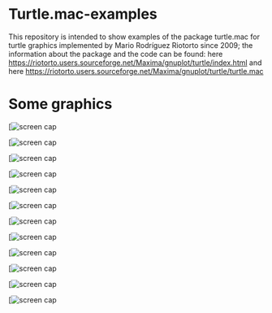# Turtle.mac-examples
This repository is intended to show examples of the package turtle.mac for turtle graphics implemented by Mario Rodríguez Riotorto since 2009;
the information about the package and the code can be found: here https://riotorto.users.sourceforge.net/Maxima/gnuplot/turtle/index.html
and here https://riotorto.users.sourceforge.net/Maxima/gnuplot/turtle/turtle.mac

# Some graphics
[![screen cap](https://github.com/Observatorio-de-Matematica/Turtle.mac-examples/blob/main/32_segments.png)

[![screen cap](https://github.com/Observatorio-de-Matematica/Turtle.mac-examples/blob/main/Board.png)

[![screen cap](https://github.com/Observatorio-de-Matematica/Turtle.mac-examples/blob/main/Cross_2.png)

[![screen cap](https://github.com/Observatorio-de-Matematica/Turtle.mac-examples/blob/main/Crystal.png)

[![screen cap](https://github.com/Observatorio-de-Matematica/Turtle.mac-examples/blob/main/HexagonalGosper.png)

[![screen cap](https://github.com/Observatorio-de-Matematica/Turtle.mac-examples/blob/main/Hilbert.png)

[![screen cap](https://github.com/Observatorio-de-Matematica/Turtle.mac-examples/blob/main/Moore.png)

[![screen cap](https://github.com/Observatorio-de-Matematica/Turtle.mac-examples/blob/main/Peano.png)

[![screen cap](https://github.com/Observatorio-de-Matematica/Turtle.mac-examples/blob/main/Pentaflake.png)

[![screen cap](https://github.com/Observatorio-de-Matematica/Turtle.mac-examples/blob/main/QuadraticKochType2.png)

[![screen cap](https://github.com/Observatorio-de-Matematica/Turtle.mac-examples/blob/main/Rings.png)

[![screen cap](https://github.com/Observatorio-de-Matematica/Turtle.mac-examples/blob/main/Tiles.png)
